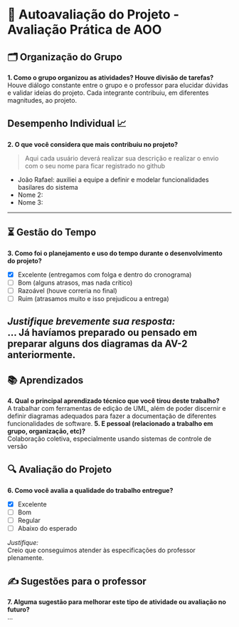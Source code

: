 # 🧠 Autoavaliação do Projeto - Avaliação Prática de AOO

## 🗂️ Organização do Grupo
**1. Como o grupo organizou as atividades? Houve divisão de tarefas?**
  Houve diálogo constante entre o grupo e o professor para elucidar dúvidas e validar ideias do projeto. 
  Cada integrante contribuiu, em diferentes magnitudes, ao projeto.

## Desempenho Individual 📈
**2. O que você considera que mais contribuiu no projeto?**
> Aqui cada usuário deverá realizar sua descrição e realizar o envio com o seu nome para ficar registrado no github

- João Rafael: auxiliei a equipe a definir e modelar funcionalidades basilares do sistema  
- Nome 2: 
- Nome 3: 

---

## ⏳ Gestão do Tempo
**3. Como foi o planejamento e uso do tempo durante o desenvolvimento do projeto?**

- [X] Excelente (entregamos com folga e dentro do cronograma)
- [ ] Bom (alguns atrasos, mas nada crítico)
- [ ] Razoável (houve correria no final)
- [ ] Ruim (atrasamos muito e isso prejudicou a entrega)

_Justifique brevemente sua resposta:_  
...
Já havíamos preparado ou pensado em preparar alguns dos diagramas da AV-2 anteriormente. 
---

## 📚 Aprendizados
**4. Qual o principal aprendizado técnico que você tirou deste trabalho?**  
A trabalhar com ferramentas de edição de UML, além de poder discernir e definir diagramas adequados para fazer a documentação de diferentes funcionalidades de software.
**5. E pessoal (relacionado a trabalho em grupo, organização, etc)?**  
Colaboração coletiva, especialmente usando sistemas de controle de versão

## 🔍 Avaliação do Projeto
**6. Como você avalia a qualidade do trabalho entregue?**

- [X] Excelente
- [ ] Bom
- [ ] Regular
- [ ] Abaixo do esperado

_Justifique:_  
  Creio que conseguimos atender às especificações do professor plenamente.

## ✍️ Sugestões para o professor
**7. Alguma sugestão para melhorar este tipo de atividade ou avaliação no futuro?**  
...
